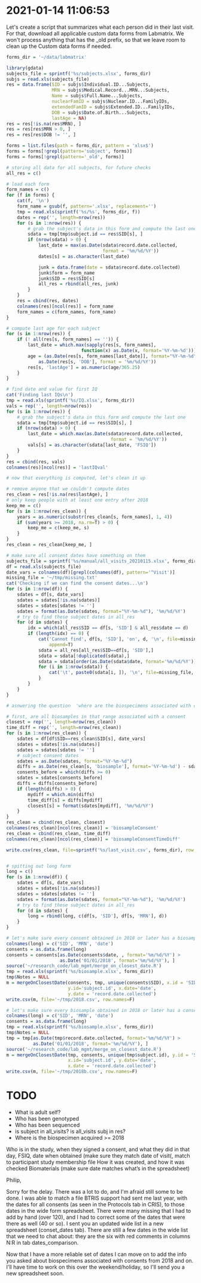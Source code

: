 # 2021-01-14 11:06:53

Let's create a script that summarizes what each person did in their last visit.
For that, download all applicable custom data forms from Labmatrix. We won't
process anything that has the _old prefix, so that we leave room to clean up the
Custom data forms if needed.

```r
forms_dir = '~/data/labmatrix'

library(gdata)
subjects_file = sprintf('%s/subjects.xlsx', forms_dir)
subjs = read.xls(subjects_file)
res = data.frame(SID = subjs$Individual.ID...Subjects,
                 MRN = subjs$Medical.Record...MRN...Subjects,
                 Name = subjs$Full.Name...Subjects,
                 nuclearFamID = subjs$Nuclear.ID...FamilyIDs,
                 extendedFamID = subjs$Extended.ID...FamilyIDs,
                 DOB = subjs$Date.of.Birth...Subjects,
                 lastAge = NA)
res = res[!is.na(res$MRN), ]
res = res[res$MRN > 0, ]
res = res[res$DOB != '', ]

forms = list.files(path = forms_dir, pattern = 'xlsx$')
forms = forms[!grepl(pattern='subject', forms)]
forms = forms[!grepl(pattern='_old', forms)]

# storing all data for all subjects, for future checks
all_res = c()

# load each form
form_names = c()
for (f in forms) {
    cat(f, '\n')
    form_name = gsub(f, pattern='.xlsx', replacement='')
    tmp = read.xls(sprintf('%s/%s', forms_dir, f))
    dates = rep('', length=nrow(res))
    for (s in 1:nrow(res)) {
        # grab the subject's data in this form and compute the last one
        sdata = tmp[tmp$subject.id == res$SID[s], ]
        if (nrow(sdata) > 0) {
            last_date = max(as.Date(sdata$record.date.collected,
                                    format = '%m/%d/%Y'))
            dates[s] = as.character(last_date)

            junk = data.frame(date = sdata$record.date.collected)
            junk$form = form_name
            junk$SID = res$SID[s]
            all_res = rbind(all_res, junk)
        }
    }
    res = cbind(res, dates)
    colnames(res)[ncol(res)] = form_name
    form_names = c(form_names, form_name)
}

# compute last age for each subject
for (s in 1:nrow(res)) {
    if (! all(res[s, form_names] == '')) {
        last_date = which.max(sapply(res[s, form_names],
                            function(x) as.Date(x, format='%Y-%m-%d')))
        age = (as.Date(res[s, form_names[last_date]], format="%Y-%m-%d") -
            as.Date(res[s, 'DOB'], format = '%m/%d/%Y'))
        res[s, 'lastAge'] = as.numeric(age/365.25)
    }
}

# find date and value for first IQ
cat('Finding last IQs\n')
tmp = read.xls(sprintf('%s/IQ.xlsx', forms_dir))
vals = rep('', length=nrow(res))
for (s in 1:nrow(res)) {
    # grab the subject's data in this form and compute the last one
    sdata = tmp[tmp$subject.id == res$SID[s], ]
    if (nrow(sdata) > 0) {
        last_date = which.max(as.Date(sdata$record.date.collected,
                                       format = '%m/%d/%Y'))
        vals[s] = as.character(sdata[last_date, 'FSIQ'])
    }
}
res = cbind(res, vals)
colnames(res)[ncol(res)] = 'lastIQval'

# now that everything is computed, let's clean it up

# remove anyone that we couldn't compute dates
res_clean = res[!is.na(res$lastAge), ]
# only keep people with at least one entry after 2018
keep_me = c()
for (s in 1:nrow(res_clean)) {
    years = as.numeric(substr(res_clean[s, form_names], 1, 4))
    if (sum(years >= 2018, na.rm=T) > 0) {
        keep_me = c(keep_me, s)
    }
}
res_clean = res_clean[keep_me, ]

# make sure all consent dates have something on them
subjects_file = sprintf('%s/manual/all_visits_20210115.xlsx', forms_dir)
df = read.xls(subjects_file)
date_vars = colnames(df)[grepl(colnames(df), pattern='^Visit')]
missing_file = '~/tmp/missing.txt'
cat('Checking if we can find the consent dates...\n')
for (s in 1:nrow(df)) {
    sdates = df[s, date_vars]
    sdates = sdates[!is.na(sdates)]
    sdates = sdates[sdates != '']
    sdates = format(as.Date(sdates, format="%Y-%m-%d"), '%m/%d/%Y')
    # try to find these subject dates in all_res
    for (d in sdates) {
        idx = which(all_res$SID == df[s, 'SID'] & all_res$date == d)
        if (length(idx) == 0) {
            cat('Cannot find', df[s, 'SID'], 'on', d, '\n', file=missing_file,
                append=T)
            sdata = all_res[all_res$SID==df[s, 'SID'],]
            sdata = sdata[!duplicated(sdata),]
            sdata = sdata[order(as.Date(sdata$date, format='%m/%d/%Y')),]
            for (i in 1:nrow(sdata)) {
                cat('\t', paste0(sdata[i, ]), '\n', file=missing_file, append=T)
            }
        }
    }
}

# asnwering the question  'where are the biospecimens associated with consents obtained from 2018-2020'

# first, are all biosamples in that range associated with a consent
closest = rep('', length=nrow(res_clean))
time_diff = rep('', length=nrow(res_clean))
for (s in 1:nrow(res_clean)) {
    sdates = df[df$SID==res_clean$SID[s], date_vars]
    sdates = sdates[!is.na(sdates)]
    sdates = sdates[sdates != '']
    # subject consent dates
    sdates = as.Date(sdates, format="%Y-%m-%d")
    diffs = as.Date(res_clean[s, 'biosample'], format='%Y-%m-%d') - sdates
    consents_before = which(diffs >= 0)
    sdates = sdates[consents_before]
    diffs = diffs[consents_before]
    if (length(diffs) > 0) {
        mydiff = which.min(diffs)
        time_diff[s] = diffs[mydiff]
        closest[s] = format(sdates[mydiff], '%m/%d/%Y')
    }
}
res_clean = cbind(res_clean, closest)
colnames(res_clean)[ncol(res_clean)] = 'biosampleConsent'
res_clean = cbind(res_clean, time_diff)
colnames(res_clean)[ncol(res_clean)] = 'biosampleConsentTimeDiff'

write.csv(res_clean, file=sprintf('%s/last_visit.csv', forms_dir), row.names=F)


# spitting out long form
long = c()
for (s in 1:nrow(df)) {
    sdates = df[s, date_vars]
    sdates = sdates[!is.na(sdates)]
    sdates = sdates[sdates != '']
    sdates = format(as.Date(sdates, format="%Y-%m-%d"), '%m/%d/%Y')
    # try to find these subject dates in all_res
    for (d in sdates) {
        long = rbind(long, c(df[s, 'SID'], df[s, 'MRN'], d))
    }
}

# let's make sure every consent obtained in 2018 or later has a biosample
colnames(long) = c('SID', 'MRN', 'date')
consents = as.data.frame(long)
consents = consents[as.Date(consents$date, , format='%m/%d/%Y') > 
                    as.Date('01/01/2018', format='%m/%d/%Y'), ]
source('~/research_code/lab_mgmt/merge_on_closest_date.R')
tmp = read.xls(sprintf('%s/biosample.xlsx', forms_dir))
tmp$Notes = NULL
m = mergeOnClosestDate(consents, tmp, unique(consents$SID), x.id = 'SID',
                       y.id='subject.id', x.date='date',
                       y.date = 'record.date.collected')
write.csv(m, file='~/tmp/2018.csv', row.names=F)

# let's make sure every biosample obtained in 2018 or later has a consent
colnames(long) = c('SID', 'MRN', 'date')
consents = as.data.frame(long)
tmp = read.xls(sprintf('%s/biosample.xlsx', forms_dir))
tmp$Notes = NULL
tmp = tmp[as.Date(tmp$record.date.collected, format='%m/%d/%Y') > 
          as.Date('01/01/2018', format='%m/%d/%Y'), ]
source('~/research_code/lab_mgmt/merge_on_closest_date.R')
m = mergeOnClosestDate(tmp, consents, unique(tmp$subject.id), y.id = 'SID',
                       x.id='subject.id', y.date='date',
                       x.date = 'record.date.collected')
write.csv(m, file='~/tmp/2018b.csv', row.names=F)

```

# TODO
 * What is adult self?
 * Who has been genotyped 
 * Who has been sequenced
 * is subject in all_visits? is all_visits subj in res?
 * Where is the biospecimen acquired >= 2018

Who is in the study, when they signed a consent, and what they did in that day, FSIQ, date when obtained (make sure they match date of visit(, match to participant study membership file
How it was created, and how it was checked 
Biomaterials (make sure date matches what’s in the spreadsheet)

Philip,

Sorry for the delay. There was a lot to do, and I'm afraid still some to be
done. I was able to match a file BTRIS support had sent me last year, with the
dates for all consents (as seen in the Protocols tab in CRIS), to those dates in
the wide form spreadsheet. There were many missing that I had to add by hand
(over 120), and I had to correct some of the dates that were there as well (40
or so). I sent you an updated wide list in a new spreadsheet (conset_dates tab).
There are still a few dates in the wide list that we need to chat about: they
are the six with red comments in columns N:R in tab dates_comparison.

Now that I have a more reliable set of dates I can move on to add the info you
asked about biospecimens associated with consents from 2018 and on. I'll have
time to work on this over the weekend/holiday, so I'll send you a new
spreadsheet soon.

